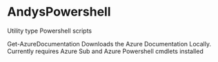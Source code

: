 # AndysPowershell
Utility type Powershell scripts

 Get-AzureDocumentation Downloads the Azure Documentation Locally. Currently requires Azure Sub and Azure Powershell cmdlets installed
